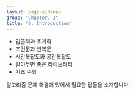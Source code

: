 ```yaml
---
layout: page-sidenav
group: "Chapter. 1"
title: "0. Introduction"
---
```


- 입출력과 초기화
- 조건문과 반복문
- 시간복잡도와 공간복잡도
- 알아두면 좋은 라이브러리
- 기초 수학

알고리즘 문제 해결에 있어서 필요한 팁들을 소개합니다.